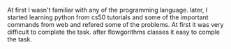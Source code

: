    At first I wasn't familiar with any of the programming language. later, I started learning python from cs50 tutorials and some of the
   important commands from web and refered some of the problems. At first it was very difficult to complete the task. after  flowgorithms
   classes it easy to comple the task.
